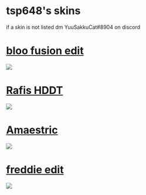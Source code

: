 # tsp648's skins
  if a skin is not listed dm YuuSakkuCat#8904 on discord

# [bloo fusion edit](https://tsp.s-ul.eu/XXBKI5nF)
![](https://i.imgur.com/BtlyDKH.jpg)

# [Rafis HDDT](https://tsp.s-ul.eu/A7qvleVJ)
![](https://i.imgur.com/eWh2woS.jpg)

# [Amaestric](https://tsp.s-ul.eu/vjoEwY2l)
![](https://i.imgur.com/R668Nfi.jpg)

# [freddie edit](https://tsp.s-ul.eu/auL727Nd)
![](https://i.imgur.com/wgFfwcW.jpg)
